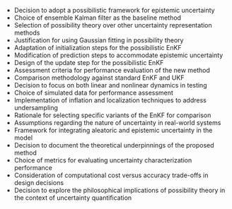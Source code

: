 - Decision to adopt a possibilistic framework for epistemic uncertainty
- Choice of ensemble Kalman filter as the baseline method
- Selection of possibility theory over other uncertainty representation methods
- Justification for using Gaussian fitting in possibility theory
- Adaptation of initialization steps for the possibilistic EnKF
- Modification of prediction steps to accommodate epistemic uncertainty
- Design of the update step for the possibilistic EnKF
- Assessment criteria for performance evaluation of the new method
- Comparison methodology against standard EnKF and UKF
- Decision to focus on both linear and nonlinear dynamics in testing
- Choice of simulated data for performance assessment
- Implementation of inflation and localization techniques to address undersampling
- Rationale for selecting specific variants of the EnKF for comparison
- Assumptions regarding the nature of uncertainty in real-world systems
- Framework for integrating aleatoric and epistemic uncertainty in the model
- Decision to document the theoretical underpinnings of the proposed method
- Choice of metrics for evaluating uncertainty characterization performance
- Consideration of computational cost versus accuracy trade-offs in design decisions
- Decision to explore the philosophical implications of possibility theory in the context of uncertainty quantification